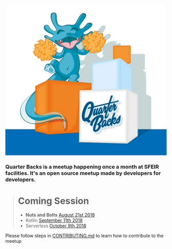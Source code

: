 <!-- ### Archived 
### External Events
- [Hashicorp User Group Meetup HUG](https://github.com/Sfeir/quarters-back/milestone/1000) *reported...*
### Touchdowns
- [May 2nd 2017](https://github.com/Sfeir/quarters-back/releases/tag/qb-20170502) *released*
- [June 6th 2017](https://github.com/Sfeir/quarters-back/releases/tag/qb-20170606) *released*
- [July 4th 2017](https://github.com/Sfeir/quarters-back/releases/tag/untagged-0de37cfd7faeec7fb839) *CANCELLED*
- [September 5th 2017](https://github.com/Sfeir/quarters-back/releases/tag/qb-20170912) *released on September 12th*
- [October 17th 2017](https://github.com/Sfeir/quarters-back/milestone/5) *confirmed*
- [November 14th 2017](https://github.com/Sfeir/quarters-back/milestone/6) 
- Server Side Javascript [February 9th 2018](https://github.com/Sfeir/quarters-back/milestone/8)
- Happy Birthday Quarter Backs [May 22nd 2018](https://github.com/Sfeir/quarters-back/milestone/11) 
- **Cloud Native Applications** [Tuesday July 10th 2018](https://github.com/Sfeir/quarters-back/milestone/12) 
![gcp logo](assets/gcp-logo.png)
-->
![logo quarters back 2018](assets/jean-cloud.jpg)

### Quarter Backs is a meetup happening once a month at SFEIR facilities. It's an open source meetup made by developers for developers.

> # Coming Session
> - **Nuts and Bolts** [August 21st 2018](https://github.com/Sfeir/quarters-back/milestone/15)
> - Kotlin [September 11th 2018](https://github.com/Sfeir/quarters-back/milestone/13)
> - Serverless [October 9th 2018](https://github.com/Sfeir/quarters-back/milestone/16)

Please follow steps in [CONTRIBUTING.md](CONTRIBUTING.md) to learn how to contribute to the meetup
